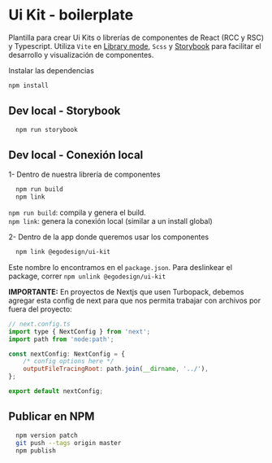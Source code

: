 # Ui Kit - boilerplate

Plantilla para crear Ui Kits o librerías de componentes de React (RCC y RSC) y Typescript. Utiliza `Vite` en [Library mode](https://vite.dev/guide/build#library-mode), `Scss` y [Storybook](https://storybook.js.org/) para facilitar el desarrollo y visualización de componentes.

Instalar las dependencias
```bash
npm install
```

## Dev local - Storybook

```bash
  npm run storybook
```

## Dev local - Conexión local
1- Dentro de nuestra librería de componentes
```bash
  npm run build
  npm link
```
`npm run build`: compila y genera el build.  
`npm link`: genera la conexión local (similar a un install global)

2- Dentro de la app donde queremos usar los componentes
```bash
  npm link @egodesign/ui-kit
```
Este nombre lo encontramos en el `package.json`.
Para deslinkear el package, correr `npm unlink @egodesign/ui-kit`

**IMPORTANTE:** En proyectos de Nextjs que usen Turbopack, debemos agregar esta config de next para que nos permita trabajar con archivos por fuera del proyecto:

```javascript
// next.config.ts
import type { NextConfig } from 'next';
import path from 'node:path';

const nextConfig: NextConfig = {
    /* config options here */
    outputFileTracingRoot: path.join(__dirname, '../'),
};

export default nextConfig;
```

## Publicar en NPM
```bash
  npm version patch
  git push --tags origin master
  npm publish
```